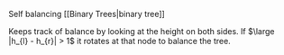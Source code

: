 Self balancing [[Binary Trees|binary tree]]

Keeps track of balance by looking at the height on both sides. If $\large |h_{l} - h_{r}| > 1$ it rotates at that node to balance the tree.